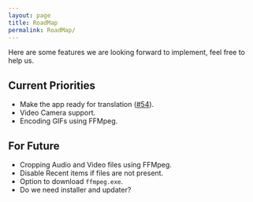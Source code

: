 ```yaml
---
layout: page
title: RoadMap
permalink: RoadMap/
---
```


Here are some features we are looking forward to implement, feel free to help us.

## Current Priorities
- Make the app ready for translation ([#54](https://github.com/MathewSachin/Captura/pull/54)).
- Video Camera support.
- Encoding GIFs using FFMpeg.

## For Future
- Cropping Audio and Video files using FFMpeg.
- Disable Recent items if files are not present.
- Option to download `ffmpeg.exe`.
- Do we need installer and updater?